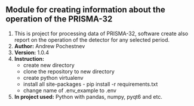 Module for creating information about the operation of the PRISMA-32 
----------


1. This is project for processing data of PRISMA-32, software create also report on the operation of the detector for any selected period.
2. **Author:** Andrew Pochestnev
3. **Version:** 1.0.4
4. **Instruction:** 
   - create new directory
   - clone the repository to new directory 
   - create python virtualenv
   - install all site-packages - pip install -r requirements.txt
   - change name of .env_example to .env
5. **In project used:** Python with pandas, numpy, pyqt6 and etc.
